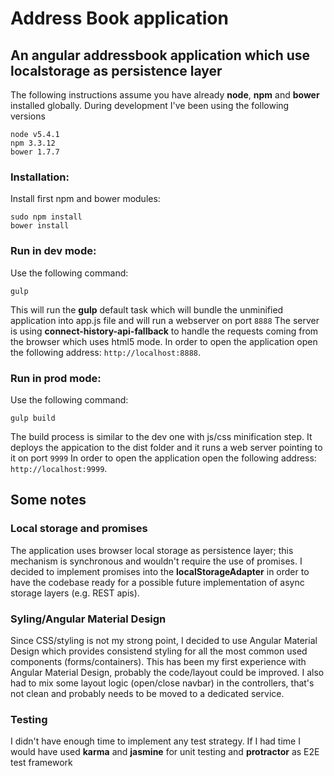 # Address Book application
## An angular addressbook application which use localstorage as persistence layer

The following instructions assume you have already **node**, **npm** and **bower** installed globally. During development I've been using the following versions
```
node v5.4.1
npm 3.3.12
bower 1.7.7
```

### Installation:
Install first npm and bower modules:
```
sudo npm install
bower install
```

### Run in dev mode:
Use the following command:
```
gulp
```
This will run the **gulp** default task which will bundle the unminified application into app.js file and will run a webserver on port ```8888```
The server is using **connect-history-api-fallback** to handle the requests coming from the browser which uses html5 mode.
In order to open the application open the following address: ```http://localhost:8888```.

### Run in prod mode:
Use the following command:
```
gulp build
```
The build process is similar to the dev one with js/css minification step.
It deploys the appication to the dist folder and it runs a web server pointing to it on port ```9999```
In order to open the application open the following address: ```http://localhost:9999```.

## Some notes
### Local storage and promises
The application uses browser local storage as persistence layer; this mechanism is synchronous and wouldn't require the use of promises.
I decided to implement promises into the **localStorageAdapter** in order to have the codebase ready for a possible future implementation of async storage layers (e.g. REST apis).

### Syling/Angular Material Design
Since CSS/styling is not my strong point, I decided to use Angular Material Design which provides consistend styling for all the most common used components (forms/containers).
This has been my first experience with Angular Material Design, probably the code/layout could be improved. 
I also had to mix some layout logic (open/close navbar) in the controllers, that's not clean and probably needs to be moved to a dedicated service.

### Testing
I didn't have enough time to implement any test strategy. If I had time I would have used **karma** and **jasmine** for unit testing and **protractor** as E2E test framework